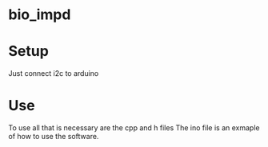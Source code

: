 # bio_impd

# Setup 
Just connect i2c to arduino

# Use
To use all that is necessary are the cpp and h files
The ino file is an exmaple of how to use the software.
